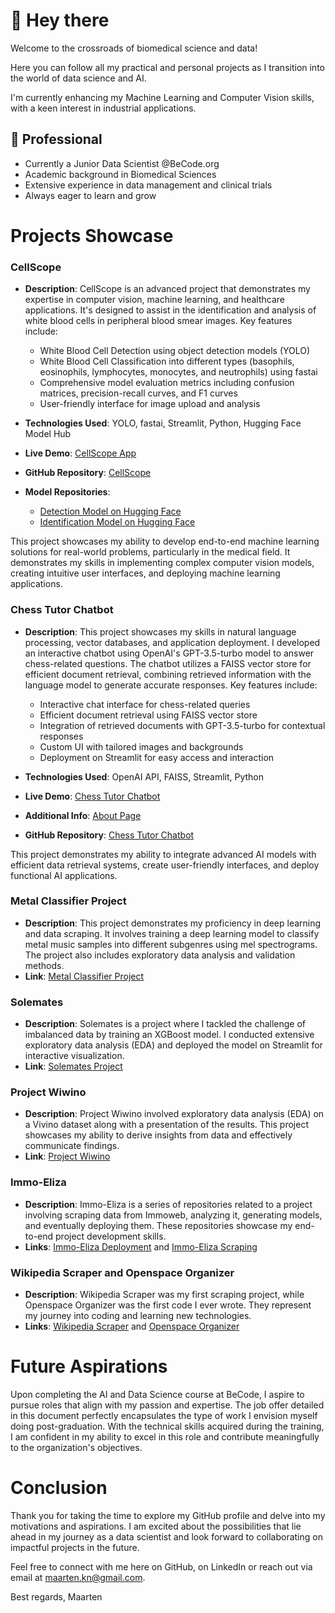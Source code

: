 # 👋 Hey there

Welcome to the crossroads of biomedical science and data!

Here you can follow all my practical and personal projects as I transition into the world of data science and AI.

I'm currently enhancing my Machine Learning and Computer Vision skills, with a keen interest in industrial applications.

## 💼 Professional

* Currently a Junior Data Scientist @BeCode.org
* Academic background in Biomedical Sciences
* Extensive experience in data management and clinical trials
* Always eager to learn and grow

# Projects Showcase

### CellScope

- **Description**: CellScope is an advanced project that demonstrates my expertise in computer vision, machine learning, and healthcare applications. It's designed to assist in the identification and analysis of white blood cells in peripheral blood smear images. Key features include:
  - White Blood Cell Detection using object detection models (YOLO)
  - White Blood Cell Classification into different types (basophils, eosinophils, lymphocytes, monocytes, and neutrophils) using fastai
  - Comprehensive model evaluation metrics including confusion matrices, precision-recall curves, and F1 curves
  - User-friendly interface for image upload and analysis

- **Technologies Used**: YOLO, fastai, Streamlit, Python, Hugging Face Model Hub

- **Live Demo**: [CellScope App](https://cellscope.streamlit.app/)

- **GitHub Repository**: [CellScope](https://github.com/MaartenKnaepen/CellScope)

- **Model Repositories**:
  - [Detection Model on Hugging Face](https://huggingface.co/MaartenKnaepen/cellscope-detection)
  - [Identification Model on Hugging Face](https://huggingface.co/MaartenKnaepen/cellscope-identification)

This project showcases my ability to develop end-to-end machine learning solutions for real-world problems, particularly in the medical field. It demonstrates my skills in implementing complex computer vision models, creating intuitive user interfaces, and deploying machine learning applications.

### Chess Tutor Chatbot

- **Description**: This project showcases my skills in natural language processing, vector databases, and application deployment. I developed an interactive chatbot using OpenAI's GPT-3.5-turbo model to answer chess-related questions. The chatbot utilizes a FAISS vector store for efficient document retrieval, combining retrieved information with the language model to generate accurate responses. Key features include:
  - Interactive chat interface for chess-related queries
  - Efficient document retrieval using FAISS vector store
  - Integration of retrieved documents with GPT-3.5-turbo for contextual responses
  - Custom UI with tailored images and backgrounds
  - Deployment on Streamlit for easy access and interaction

- **Technologies Used**: OpenAI API, FAISS, Streamlit, Python

- **Live Demo**: [Chess Tutor Chatbot](https://chesstutor.streamlit.app)

- **Additional Info**: [About Page](https://chesstutor.streamlit.app/About)

- **GitHub Repository**: [Chess Tutor Chatbot](https://github.com/MaartenKnaepen/chesstutor)

This project demonstrates my ability to integrate advanced AI models with efficient data retrieval systems, create user-friendly interfaces, and deploy functional AI applications.

### Metal Classifier Project
- **Description**: This project demonstrates my proficiency in deep learning and data scraping. It involves training a deep learning model to classify metal music samples into different subgenres using mel spectrograms. The project also includes exploratory data analysis and validation methods.
- **Link**: [Metal Classifier Project](https://github.com/MaartenKnaepen/metal-classifier)

### Solemates
- **Description**: Solemates is a project where I tackled the challenge of imbalanced data by training an XGBoost model. I conducted extensive exploratory data analysis (EDA) and deployed the model on Streamlit for interactive visualization.
- **Link**: [Solemates Project](https://github.com/MaartenKnaepen/SoleMates)

### Project Wiwino
- **Description**: Project Wiwino involved exploratory data analysis (EDA) on a Vivino dataset along with a presentation of the results. This project showcases my ability to derive insights from data and effectively communicate findings.
- **Link**: [Project Wiwino](https://github.com/MaartenKnaepen/wiwino)


### Immo-Eliza
- **Description**: Immo-Eliza is a series of repositories related to a project involving scraping data from Immoweb, analyzing it, generating models, and eventually deploying them. These repositories showcase my end-to-end project development skills.
- **Links**: [Immo-Eliza Deployment](https://github.com/MaartenKnaepen/immo-eliza-scraping-Qbicle) and [Immo-Eliza Scraping](https://github.com/MaartenKnaepen/immo-eliza-scraping-Qbicle)

### Wikipedia Scraper and Openspace Organizer
- **Description**: Wikipedia Scraper was my first scraping project, while Openspace Organizer was the first code I ever wrote. They represent my journey into coding and learning new technologies.
- **Links**: [Wikipedia Scraper](https://github.com/MaartenKnaepen/2-Wikipedia-Scraper) and [Openspace Organizer](https://github.com/MaartenKnaepen/1-OpenSpace-Seating-Arrangement)

# Future Aspirations
Upon completing the AI and Data Science course at BeCode, I aspire to pursue roles that align with my passion and expertise. The job offer detailed in this document perfectly encapsulates the type of work I envision myself doing post-graduation. With the technical skills acquired during the training, I am confident in my ability to excel in this role and contribute meaningfully to the organization's objectives.

# Conclusion
Thank you for taking the time to explore my GitHub profile and delve into my motivations and aspirations. I am excited about the possibilities that lie ahead in my journey as a data scientist and look forward to collaborating on impactful projects in the future.

Feel free to connect with me here on GitHub, on LinkedIn or reach out via email at maarten.kn@gmail.com.

Best regards,
Maarten
